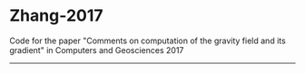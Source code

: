 # Zhang-2017
Code for the paper "Comments on computation of the gravity field and its gradient" in Computers and Geosciences 2017

------------------------------------------------------------------------------------------------------------------------
